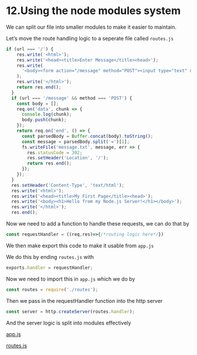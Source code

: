 # 12.Using the node modules system

We can split our file into smaller modules to make it easier to maintain.

Let’s move the route handling logic to a seperate file called `routes.js`

```jsx
if (url === '/') {
    res.write('<html>');
    res.write('<head><title>Enter Message</title><head>');
    res.write(
      '<body><form action="/message" method="POST"><input type="text" name="message"><button type="submit">Send</button></form></body>'
    );
    res.write('</html>');
    return res.end();
  }
  if (url === '/message' && method === 'POST') {
    const body = [];
    req.on('data', chunk => {
      console.log(chunk);
      body.push(chunk);
    });
    return req.on('end', () => {
      const parsedBody = Buffer.concat(body).toString();
      const message = parsedBody.split('=')[1];
      fs.writeFile('message.txt', message, err => {
        res.statusCode = 302;
        res.setHeader('Location', '/');
        return res.end();
      });
    });
  }
  res.setHeader('Content-Type', 'text/html');
  res.write('<html>');
  res.write('<head><title>My First Page</title><head>');
  res.write('<body><h1>Hello from my Node.js Server!</h1></body>');
  res.write('</html>');
  res.end();
```

Now we need to add a function to handle these requests, we can do that by 

```jsx
const requestHandler = ((req,res)=>{/*routing logic here*/})
```

We then make export this code to make it usable from `app.js`

We do this by ending `routes.js` with

```jsx
exports.handler = requestHandler;
```

Now we need to import this in `app.js` which we do by

```jsx
const routes = require('./routes');
```

Then we pass in the requestHandler function into the http server

```jsx
const server = http.createServer(routes.handler);
```

And the server logic is split into modules effectively

[app.js](12%20Using%20the%20node%20modules%20system%20a041f6bdac5d41ef8318fee112882188/app%20js%2033b8375c17e34de28d447713eb9a1f23.md)

[routes.js](12%20Using%20the%20node%20modules%20system%20a041f6bdac5d41ef8318fee112882188/routes%20js%20493695363e2f49fda937269402f4d9d4.md)